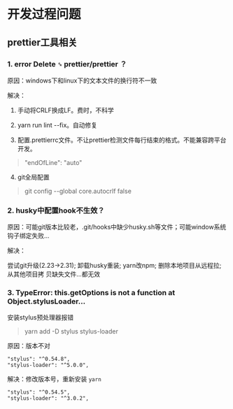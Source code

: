 # 开发过程问题

## prettier工具相关

### 1. error  Delete `␍`  prettier/prettier ？

原因：windows下和linux下的文本文件的换行符不一致

解决：

1. 手动将CRLF换成LF。费时，不科学

2. yarn run lint --fix。自动修复

3. 配置.prettierrc文件。不让prettier检测文件每行结束的格式。不能兼容跨平台开发。
> "endOfLine": "auto"

4. git全局配置
> git config --global core.autocrlf false

### 2. husky中配置hook不生效？

原因：可能git版本比较老，.git/hooks中缺少husky.sh等文件；可能window系统钩子绑定失败...

解决：

尝试git升级(2.23->2.31); 卸载husky重装; yarn改npm; 删除本地项目从远程拉; 从其他项目拷
贝缺失文件...都无效

### 3. TypeError: this.getOptions is not a function at Object.stylusLoader...

安装stylus预处理器报错
> yarn add -D stylus stylus-loader

原因：版本不对
```
"stylus": "^0.54.8",
"stylus-loader": "^5.0.0",
```

解决：修改版本号，重新安装 `yarn`
```
"stylus": "^0.54.5",
"stylus-loader": "^3.0.2",
```